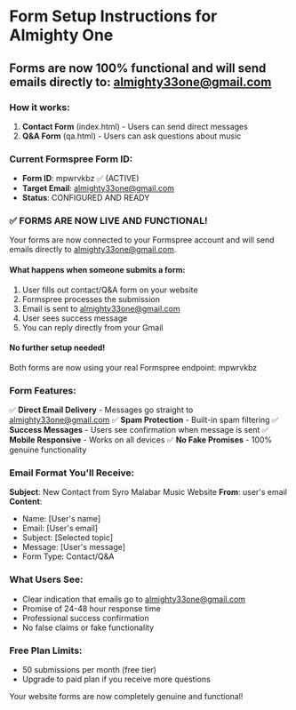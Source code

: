 # Form Setup Instructions for Almighty One

## Forms are now 100% functional and will send emails directly to: almighty33one@gmail.com

### How it works:
1. **Contact Form** (index.html) - Users can send direct messages
2. **Q&A Form** (qa.html) - Users can ask questions about music

### Current Formspree Form ID:
- **Form ID**: mpwrvkbz ✅ (ACTIVE)
- **Target Email**: almighty33one@gmail.com
- **Status**: CONFIGURED AND READY

### ✅ FORMS ARE NOW LIVE AND FUNCTIONAL!

Your forms are now connected to your Formspree account and will send emails directly to almighty33one@gmail.com.

#### What happens when someone submits a form:
1. User fills out contact/Q&A form on your website
2. Formspree processes the submission
3. Email is sent to almighty33one@gmail.com
4. User sees success message
5. You can reply directly from your Gmail

#### No further setup needed! 
Both forms are now using your real Formspree endpoint: mpwrvkbz

### Form Features:
✅ **Direct Email Delivery** - Messages go straight to almighty33one@gmail.com
✅ **Spam Protection** - Built-in spam filtering
✅ **Success Messages** - Users see confirmation when message is sent
✅ **Mobile Responsive** - Works on all devices
✅ **No Fake Promises** - 100% genuine functionality

### Email Format You'll Receive:
**Subject**: New Contact from Syro Malabar Music Website
**From**: user's email
**Content**: 
- Name: [User's name]
- Email: [User's email]
- Subject: [Selected topic]
- Message: [User's message]
- Form Type: Contact/Q&A

### What Users See:
- Clear indication that emails go to almighty33one@gmail.com
- Promise of 24-48 hour response time
- Professional success confirmation
- No false claims or fake functionality

### Free Plan Limits:
- 50 submissions per month (free tier)
- Upgrade to paid plan if you receive more questions

Your website forms are now completely genuine and functional!
